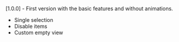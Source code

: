 [1.0.0] - First version with the basic features and without animations.

* Single selection
* Disable items
* Custom empty view

